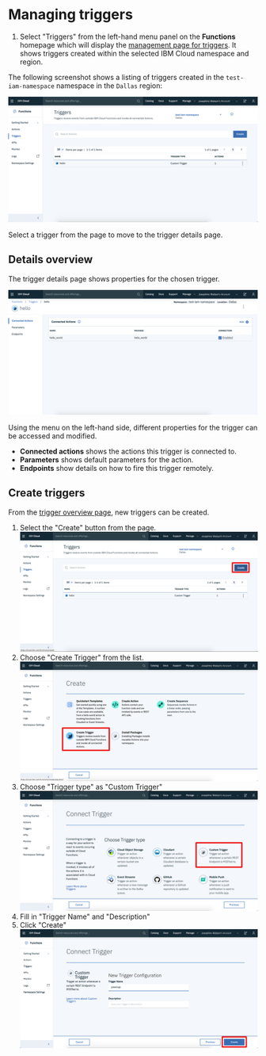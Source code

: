 # Managing triggers

1. Select "Triggers" from the left-hand menu panel on the **Functions** homepage which will display the [management page for triggers](https://cloud.ibm.com/functions/triggers). It shows triggers created within the selected IBM Cloud namespace and region.

The following screenshot shows a listing of triggers created in the `test-iam-namespace` namespace in the `Dallas` region:

![Triggers Overview Page](images/101-ex5-triggers-overview.png)

Select a trigger from the page to move to the trigger details page.

## Details overview

The trigger details page shows properties for the chosen trigger.

![Triggers Overview Page](images/101-ex5-trigger-details.png)

Using the menu on the left-hand side, different properties for the trigger can be accessed and modified.

* **Connected actions**  shows the actions this trigger is connected to.
* **Parameters** shows default parameters for the action.
* **Endpoints** show details on how to fire this trigger remotely.

## Create triggers

From the [trigger overview page](https://cloud.ibm.com/functions/triggers), new triggers can be created.

1. Select the "Create" button from the page.
![](images/101-ex5-create-trigger-hp.png)
2. Choose "Create Trigger" from the list.
![](images/101-ex5-create-trigger-select-trigger.png)
3. Choose "Trigger type" as "Custom Trigger"
![](images/101-ex5-create-trigger-type.png)
4. Fill in "Trigger Name" and "Description"
5. Click "Create"
![](images/101-ex5-create-trigger-name.png)
